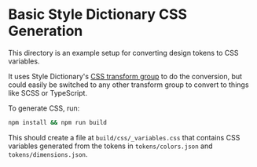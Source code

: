 # Basic Style Dictionary CSS Generation

This directory is an example setup for converting design tokens to CSS variables.

It uses Style Dictionary's [CSS transform group](https://amzn.github.io/style-dictionary/#/transform_groups?id=css) to do the conversion, but could easily be switched to any other transform group to convert to things like SCSS or TypeScript.

To generate CSS, run:
```bash
npm install && npm run build
```

This should create a file at `build/css/_variables.css` that contains CSS variables generated from the tokens in `tokens/colors.json` and `tokens/dimensions.json`.
